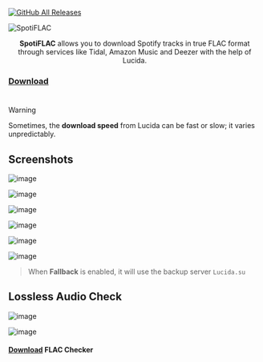 [![GitHub All Releases](https://img.shields.io/github/downloads/afkarxyz/SpotiFLAC/total?style=for-the-badge)](https://github.com/afkarxyz/SpotiFLAC/releases)

![SpotiFLAC](https://github.com/user-attachments/assets/b4c4f403-edbd-4a71-b74b-c7d433d47d06)

<div align="center">
<b>SpotiFLAC</b> allows you to download Spotify tracks in true FLAC format through services like Tidal, Amazon Music and Deezer with the help of Lucida.
</div>

### [Download](https://github.com/afkarxyz/SpotiFLAC/releases/download/v2.7/SpotiFLAC.exe)

#

> [!WARNING] 
Sometimes, the **download speed** from Lucida can be fast or slow; it varies unpredictably.

## Screenshots

![image](https://github.com/user-attachments/assets/70a5dceb-3374-4255-8f6a-4afb5ee534b0)

![image](https://github.com/user-attachments/assets/9f0d6aa5-456b-4a90-b48a-7e0c22819ebd)

![image](https://github.com/user-attachments/assets/be9a79b5-260e-4948-9f72-10c735210ab7)

![image](https://github.com/user-attachments/assets/c4403934-9003-447e-a27b-fc74cab23454)

![image](https://github.com/user-attachments/assets/1feec621-f8bf-4b2a-ae73-afcb1fb1deba)

![image](https://github.com/user-attachments/assets/66cc3398-547d-4568-8d49-a05ad4997370)

> When **Fallback** is enabled, it will use the backup server `Lucida.su`

## Lossless Audio Check

![image](https://github.com/user-attachments/assets/d63b422d-0ea3-4307-850f-96c99d7eaa9a)

![image](https://github.com/user-attachments/assets/7649e6e1-d5d1-49b3-b83f-965d44651d05)

#### [Download](https://github.com/afkarxyz/SpotiFLAC/releases/download/v0/FLAC-Checker.zip) FLAC Checker
